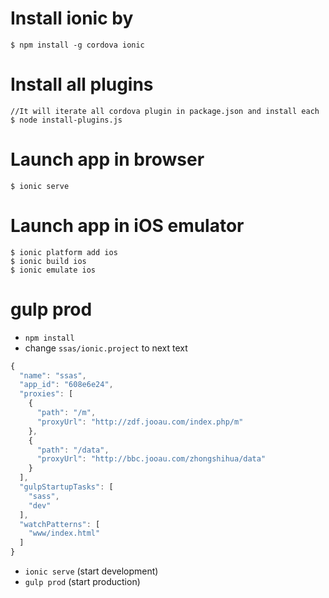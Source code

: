 # Install ionic by  

    $ npm install -g cordova ionic 

# Install all plugins
    
    //It will iterate all cordova plugin in package.json and install each
    $ node install-plugins.js

# Launch app in browser

    $ ionic serve

# Launch app in iOS emulator   

    $ ionic platform add ios
    $ ionic build ios
    $ ionic emulate ios

# gulp prod

- `npm install`
- change `ssas/ionic.project` to next text

```js
{
  "name": "ssas",
  "app_id": "608e6e24",
  "proxies": [
    {
      "path": "/m",
      "proxyUrl": "http://zdf.jooau.com/index.php/m"
    },
    {
      "path": "/data",
      "proxyUrl": "http://bbc.jooau.com/zhongshihua/data"
    }
  ],
  "gulpStartupTasks": [
    "sass",
    "dev"
  ],
  "watchPatterns": [
    "www/index.html"
  ]
}
```

- `ionic serve` (start development)
- `gulp prod` (start production)